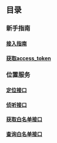 ## 目录

### 新手指南
#### [接入指南](doc.html?page=new_user_guide)
#### [获取access\_token](doc.html?page=access_token)

### 位置服务
#### [定位接口](doc.html?page=loc)
#### [侦听接口](doc.html?page=monitor)
#### [获取白名单接口](doc.html?page=whitelist)
#### [查询白名单接口](doc.html?page=whiteuser)
